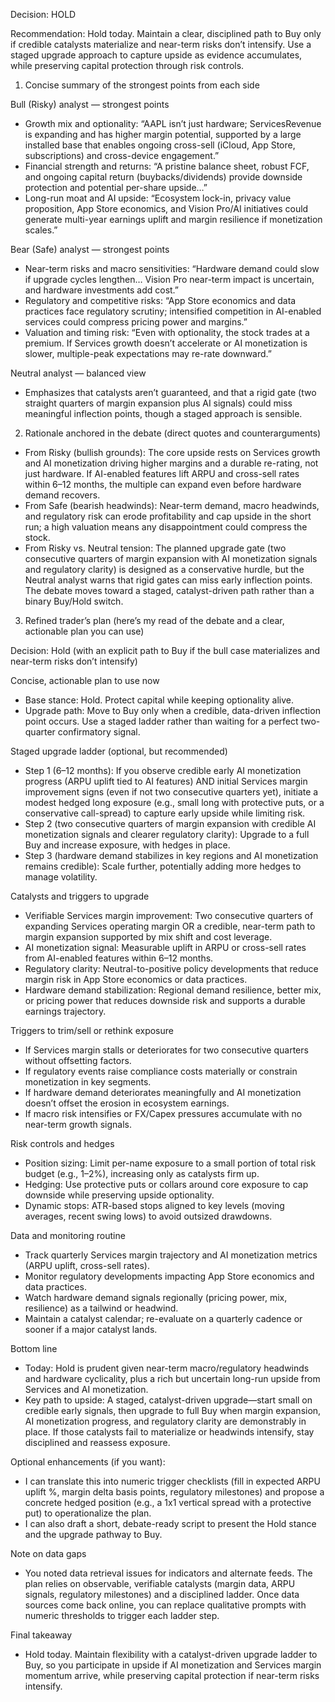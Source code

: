 Decision: HOLD

Recommendation: Hold today. Maintain a clear, disciplined path to Buy only if credible catalysts materialize and near-term risks don’t intensify. Use a staged upgrade approach to capture upside as evidence accumulates, while preserving capital protection through risk controls.

1) Concise summary of the strongest points from each side

Bull (Risky) analyst — strongest points
- Growth mix and optionality: “AAPL isn’t just hardware; ServicesRevenue is expanding and has higher margin potential, supported by a large installed base that enables ongoing cross-sell (iCloud, App Store, subscriptions) and cross-device engagement.”  
- Financial strength and returns: “A pristine balance sheet, robust FCF, and ongoing capital return (buybacks/dividends) provide downside protection and potential per-share upside…”  
- Long-run moat and AI upside: “Ecosystem lock-in, privacy value proposition, App Store economics, and Vision Pro/AI initiatives could generate multi-year earnings uplift and margin resilience if monetization scales.”

Bear (Safe) analyst — strongest points
- Near-term risks and macro sensitivities: “Hardware demand could slow if upgrade cycles lengthen… Vision Pro near-term impact is uncertain, and hardware investments add cost.”
- Regulatory and competitive risks: “App Store economics and data practices face regulatory scrutiny; intensified competition in AI-enabled services could compress pricing power and margins.”
- Valuation and timing risk: “Even with optionality, the stock trades at a premium. If Services growth doesn’t accelerate or AI monetization is slower, multiple-peak expectations may re-rate downward.”

Neutral analyst — balanced view
- Emphasizes that catalysts aren’t guaranteed, and that a rigid gate (two straight quarters of margin expansion plus AI signals) could miss meaningful inflection points, though a staged approach is sensible.

2) Rationale anchored in the debate (direct quotes and counterarguments)

- From Risky (bullish grounds): The core upside rests on Services growth and AI monetization driving higher margins and a durable re-rating, not just hardware. If AI-enabled features lift ARPU and cross-sell rates within 6–12 months, the multiple can expand even before hardware demand recovers.
- From Safe (bearish headwinds): Near-term demand, macro headwinds, and regulatory risk can erode profitability and cap upside in the short run; a high valuation means any disappointment could compress the stock.
- From Risky vs. Neutral tension: The planned upgrade gate (two consecutive quarters of margin expansion with AI monetization signals and regulatory clarity) is designed as a conservative hurdle, but the Neutral analyst warns that rigid gates can miss early inflection points. The debate moves toward a staged, catalyst-driven path rather than a binary Buy/Hold switch.

3) Refined trader’s plan (here’s my read of the debate and a clear, actionable plan you can use)

Decision: Hold (with an explicit path to Buy if the bull case materializes and near-term risks don’t intensify)

Concise, actionable plan to use now
- Base stance: Hold. Protect capital while keeping optionality alive.
- Upgrade path: Move to Buy only when a credible, data-driven inflection point occurs. Use a staged ladder rather than waiting for a perfect two-quarter confirmatory signal.

Staged upgrade ladder (optional, but recommended)
- Step 1 (6–12 months): If you observe credible early AI monetization progress (ARPU uplift tied to AI features) AND initial Services margin improvement signs (even if not two consecutive quarters yet), initiate a modest hedged long exposure (e.g., small long with protective puts, or a conservative call-spread) to capture early upside while limiting risk.
- Step 2 (two consecutive quarters of margin expansion with credible AI monetization signals and clearer regulatory clarity): Upgrade to a full Buy and increase exposure, with hedges in place.
- Step 3 (hardware demand stabilizes in key regions and AI monetization remains credible): Scale further, potentially adding more hedges to manage volatility.

Catalysts and triggers to upgrade
- Verifiable Services margin improvement: Two consecutive quarters of expanding Services operating margin OR a credible, near-term path to margin expansion supported by mix shift and cost leverage.
- AI monetization signal: Measurable uplift in ARPU or cross-sell rates from AI-enabled features within 6–12 months.
- Regulatory clarity: Neutral-to-positive policy developments that reduce margin risk in App Store economics or data practices.
- Hardware demand stabilization: Regional demand resilience, better mix, or pricing power that reduces downside risk and supports a durable earnings trajectory.

Triggers to trim/sell or rethink exposure
- If Services margin stalls or deteriorates for two consecutive quarters without offsetting factors.
- If regulatory events raise compliance costs materially or constrain monetization in key segments.
- If hardware demand deteriorates meaningfully and AI monetization doesn’t offset the erosion in ecosystem earnings.
- If macro risk intensifies or FX/Capex pressures accumulate with no near-term growth signals.

Risk controls and hedges
- Position sizing: Limit per-name exposure to a small portion of total risk budget (e.g., 1–2%), increasing only as catalysts firm up.
- Hedging: Use protective puts or collars around core exposure to cap downside while preserving upside optionality.
- Dynamic stops: ATR-based stops aligned to key levels (moving averages, recent swing lows) to avoid outsized drawdowns.

Data and monitoring routine
- Track quarterly Services margin trajectory and AI monetization metrics (ARPU uplift, cross-sell rates).
- Monitor regulatory developments impacting App Store economics and data practices.
- Watch hardware demand signals regionally (pricing power, mix, resilience) as a tailwind or headwind.
- Maintain a catalyst calendar; re-evaluate on a quarterly cadence or sooner if a major catalyst lands.

Bottom line
- Today: Hold is prudent given near-term macro/regulatory headwinds and hardware cyclicality, plus a rich but uncertain long-run upside from Services and AI monetization.
- Key path to upside: A staged, catalyst-driven upgrade—start small on credible early signals, then upgrade to full Buy when margin expansion, AI monetization progress, and regulatory clarity are demonstrably in place. If those catalysts fail to materialize or headwinds intensify, stay disciplined and reassess exposure.

Optional enhancements (if you want):
- I can translate this into numeric trigger checklists (fill in expected ARPU uplift %, margin delta basis points, regulatory milestones) and propose a concrete hedged position (e.g., a 1x1 vertical spread with a protective put) to operationalize the plan.
- I can also draft a short, debate-ready script to present the Hold stance and the upgrade pathway to Buy.

Note on data gaps
- You noted data retrieval issues for indicators and alternate feeds. The plan relies on observable, verifiable catalysts (margin data, ARPU signals, regulatory milestones) and a disciplined ladder. Once data sources come back online, you can replace qualitative prompts with numeric thresholds to trigger each ladder step.

Final takeaway
- Hold today. Maintain flexibility with a catalyst-driven upgrade ladder to Buy, so you participate in upside if AI monetization and Services margin momentum arrive, while preserving capital protection if near-term risks intensify.